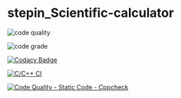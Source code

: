 # stepin_Scientific-calculator

![code quality](https://www.code-inspector.com/project/28091/score/svg)

![code grade](https://www.code-inspector.com/project/28091/status/svg)

[![Codacy Badge](https://app.codacy.com/project/badge/Grade/af6473280662414c91786bb24eb723c9)](https://www.codacy.com/gh/Sandeepmd-1999/stepin_Scientific-calculator/dashboard?utm_source=github.com&amp;utm_medium=referral&amp;utm_content=Sandeepmd-1999/stepin_Scientific-calculator&amp;utm_campaign=Badge_Grade)

[![C/C++ CI](https://github.com/Sandeepmd-1999/stepin_Scientific-calculator/actions/workflows/c-cpp.yml/badge.svg)](https://github.com/Sandeepmd-1999/stepin_Scientific-calculator/actions/workflows/c-cpp.yml)

[![Code Quality - Static Code - Cppcheck](https://github.com/Sandeepmd-1999/stepin_Scientific-calculator/actions/workflows/cppcheck.yml/badge.svg)](https://github.com/Sandeepmd-1999/stepin_Scientific-calculator/actions/workflows/cppcheck.yml)
